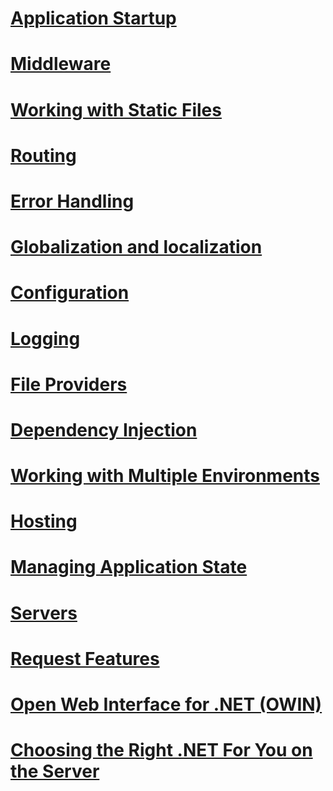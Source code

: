 # [Application Startup](startup.md)
# [Middleware](middleware.md)
# [Working with Static Files](static-files.md)
# [Routing](routing.md)
# [Error Handling](error-handling.md)
# [Globalization and localization](localization.md)
# [Configuration](configuration.md)
# [Logging](logging.md)
# [File Providers](file-providers.md)
# [Dependency Injection](dependency-injection.md)
# [Working with Multiple Environments](environments.md)
# [Hosting](hosting.md)
# [Managing Application State](app-state.md)
# [Servers](servers.md)
# [Request Features](request-features.md)
# [Open Web Interface for .NET (OWIN)](owin.md)
# [Choosing the Right .NET For You on the Server](choosing-the-right-dotnet.md)
